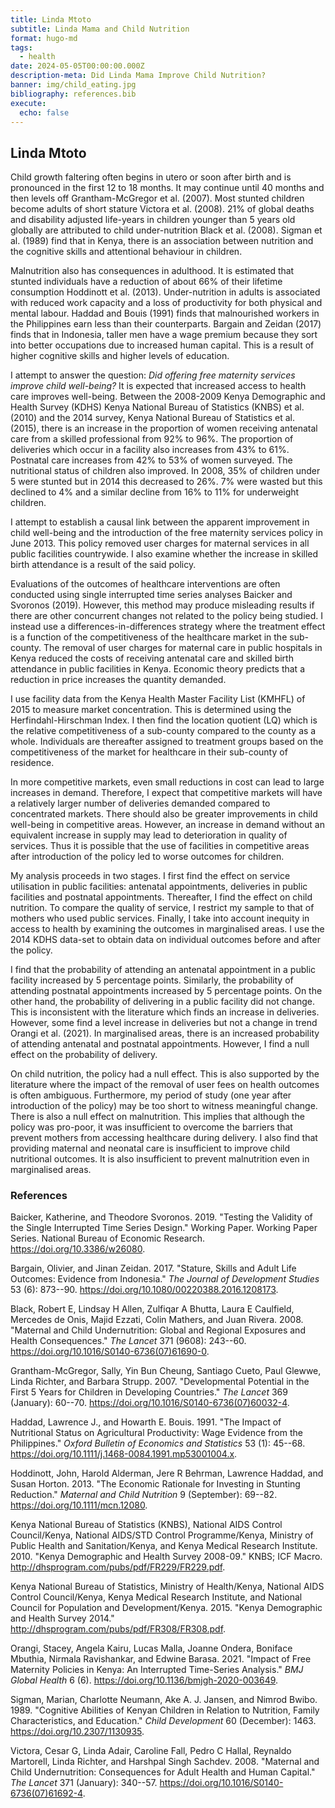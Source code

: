 ```yaml
---
title: Linda Mtoto
subtitle: Linda Mama and Child Nutrition
format: hugo-md
tags:
  - health
date: 2024-05-05T00:00:00.000Z
description-meta: Did Linda Mama Improve Child Nutrition?
banner: img/child_eating.jpg
bibliography: references.bib
execute:
  echo: false
---
```



## Linda Mtoto

Child growth faltering often begins in utero or soon after birth and is pronounced in the first 12 to 18 months. It may continue until 40 months and then levels off Grantham-McGregor et al. (2007). Most stunted children become adults of short stature Victora et al. (2008). 21% of global deaths and disability adjusted life-years in children younger than 5 years old globally are attributed to child under-nutrition Black et al. (2008). Sigman et al. (1989) find that in Kenya, there is an association between nutrition and the cognitive skills and attentional behaviour in children.

Malnutrition also has consequences in adulthood. It is estimated that stunted individuals have a reduction of about 66% of their lifetime consumption Hoddinott et al. (2013). Under-nutrition in adults is associated with reduced work capacity and a loss of productivity for both physical and mental labour. Haddad and Bouis (1991) finds that malnourished workers in the Philippines earn less than their counterparts. Bargain and Zeidan (2017) finds that in Indonesia, taller men have a wage premium because they sort into better occupations due to increased human capital. This is a result of higher cognitive skills and higher levels of education.

I attempt to answer the question: *Did offering free maternity services improve child well-being?* It is expected that increased access to health care improves well-being. Between the 2008-2009 Kenya Demographic and Health Survey (KDHS) Kenya National Bureau of Statistics (KNBS) et al. (2010) and the 2014 survey, Kenya National Bureau of Statistics et al. (2015), there is an increase in the proportion of women receiving antenatal care from a skilled professional from 92% to 96%. The proportion of deliveries which occur in a facility also increases from 43% to 61%. Postnatal care increases from 42% to 53% of women surveyed. The nutritional status of children also improved. In 2008, 35% of children under 5 were stunted but in 2014 this decreased to 26%. 7% were wasted but this declined to 4% and a similar decline from 16% to 11% for underweight children.

I attempt to establish a causal link between the apparent improvement in child well-being and the introduction of the free maternity services policy in June 2013. This policy removed user charges for maternal services in all public facilities countrywide. I also examine whether the increase in skilled birth attendance is a result of the said policy.

Evaluations of the outcomes of healthcare interventions are often conducted using single interrupted time series analyses Baicker and Svoronos (2019). However, this method may produce misleading results if there are other concurrent changes not related to the policy being studied. I instead use a differences-in-differences strategy where the treatment effect is a function of the competitiveness of the healthcare market in the sub-county. The removal of user charges for maternal care in public hospitals in Kenya reduced the costs of receiving antenatal care and skilled birth attendance in public facilities in Kenya. Economic theory predicts that a reduction in price increases the quantity demanded.

I use facility data from the Kenya Health Master Facility List (KMHFL) of 2015 to measure market concentration. This is determined using the Herfindahl-Hirschman Index. I then find the location quotient (LQ) which is the relative competitiveness of a sub-county compared to the county as a whole. Individuals are thereafter assigned to treatment groups based on the competitiveness of the market for healthcare in their sub-county of residence.

In more competitive markets, even small reductions in cost can lead to large increases in demand. Therefore, I expect that competitive markets will have a relatively larger number of deliveries demanded compared to concentrated markets. There should also be greater improvements in child well-being in competitive areas. However, an increase in demand without an equivalent increase in supply may lead to deterioration in quality of services. Thus it is possible that the use of facilities in competitive areas after introduction of the policy led to worse outcomes for children.

My analysis proceeds in two stages. I first find the effect on service utilisation in public facilities: antenatal appointments, deliveries in public facilities and postnatal appointments. Thereafter, I find the effect on child nutrition. To compare the quality of service, I restrict my sample to that of mothers who used public services. Finally, I take into account inequity in access to health by examining the outcomes in marginalised areas. I use the 2014 KDHS data-set to obtain data on individual outcomes before and after the policy.

I find that the probability of attending an antenatal appointment in a public facility increased by 5 percentage points. Similarly, the probability of attending postnatal appointments increased by 5 percentage points. On the other hand, the probability of delivering in a public facility did not change. This is inconsistent with the literature which finds an increase in deliveries. However, some find a level increase in deliveries but not a change in trend Orangi et al. (2021). In marginalised areas, there is an increased probability of attending antenatal and postnatal appointments. However, I find a null effect on the probability of delivery.

On child nutrition, the policy had a null effect. This is also supported by the literature where the impact of the removal of user fees on health outcomes is often ambiguous. Furthermore, my period of study (one year after introduction of the policy) may be too short to witness meaningful change. There is also a null effect on malnutrition. This implies that although the policy was pro-poor, it was insufficient to overcome the barriers that prevent mothers from accessing healthcare during delivery. I also find that providing maternal and neonatal care is insufficient to improve child nutritional outcomes. It is also insufficient to prevent malnutrition even in marginalised areas.

### References

Baicker, Katherine, and Theodore Svoronos. 2019. "Testing the Validity of the Single Interrupted Time Series Design." Working Paper. Working Paper Series. National Bureau of Economic Research. <https://doi.org/10.3386/w26080>.

Bargain, Olivier, and Jinan Zeidan. 2017. "Stature, Skills and Adult Life Outcomes: Evidence from Indonesia." *The Journal of Development Studies* 53 (6): 873--90. <https://doi.org/10.1080/00220388.2016.1208173>.

Black, Robert E, Lindsay H Allen, Zulfiqar A Bhutta, Laura E Caulfield, Mercedes de Onis, Majid Ezzati, Colin Mathers, and Juan Rivera. 2008. "Maternal and Child Undernutrition: Global and Regional Exposures and Health Consequences." *The Lancet* 371 (9608): 243--60. <https://doi.org/10.1016/S0140-6736(07)61690-0>.

Grantham-McGregor, Sally, Yin Bun Cheung, Santiago Cueto, Paul Glewwe, Linda Richter, and Barbara Strupp. 2007. "Developmental Potential in the First 5 Years for Children in Developing Countries." *The Lancet* 369 (January): 60--70. <https://doi.org/10.1016/S0140-6736(07)60032-4>.

Haddad, Lawrence J., and Howarth E. Bouis. 1991. "The Impact of Nutritional Status on Agricultural Productivity: Wage Evidence from the Philippines." *Oxford Bulletin of Economics and Statistics* 53 (1): 45--68. <https://doi.org/10.1111/j.1468-0084.1991.mp53001004.x>.

Hoddinott, John, Harold Alderman, Jere R Behrman, Lawrence Haddad, and Susan Horton. 2013. "The Economic Rationale for Investing in Stunting Reduction." *Maternal and Child Nutrition* 9 (September): 69--82. <https://doi.org/10.1111/mcn.12080>.

Kenya National Bureau of Statistics (KNBS), National AIDS Control Council/Kenya, National AIDS/STD Control Programme/Kenya, Ministry of Public Health and Sanitation/Kenya, and Kenya Medical Research Institute. 2010. "Kenya Demographic and Health Survey 2008-09." KNBS; ICF Macro. <http://dhsprogram.com/pubs/pdf/FR229/FR229.pdf>.

Kenya National Bureau of Statistics, Ministry of Health/Kenya, National AIDS Control Council/Kenya, Kenya Medical Research Institute, and National Council for Population and Development/Kenya. 2015. "Kenya Demographic and Health Survey 2014." <http://dhsprogram.com/pubs/pdf/FR308/FR308.pdf>.

Orangi, Stacey, Angela Kairu, Lucas Malla, Joanne Ondera, Boniface Mbuthia, Nirmala Ravishankar, and Edwine Barasa. 2021. "Impact of Free Maternity Policies in Kenya: An Interrupted Time-Series Analysis." *BMJ Global Health* 6 (6). <https://doi.org/10.1136/bmjgh-2020-003649>.

Sigman, Marian, Charlotte Neumann, Ake A. J. Jansen, and Nimrod Bwibo. 1989. "Cognitive Abilities of Kenyan Children in Relation to Nutrition, Family Characteristics, and Education." *Child Development* 60 (December): 1463. <https://doi.org/10.2307/1130935>.

Victora, Cesar G, Linda Adair, Caroline Fall, Pedro C Hallal, Reynaldo Martorell, Linda Richter, and Harshpal Singh Sachdev. 2008. "Maternal and Child Undernutrition: Consequences for Adult Health and Human Capital." *The Lancet* 371 (January): 340--57. <https://doi.org/10.1016/S0140-6736(07)61692-4>.
